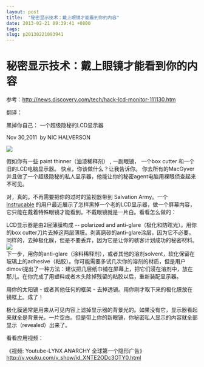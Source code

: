 ```yaml
---
layout: post
title:  "秘密显示技术：戴上眼镜才能看到你的内容"
date: 2013-02-21 09:39:41 +0800
tags: 
slug: p20130221093941
---
```


# 秘密显示技术：戴上眼镜才能看到你的内容





参考：http://news.discovery.com/tech/hack-lcd-monitor-111130.htm


翻译：


黑掉你自己： 一个超级隐秘的LCD显示器  
   
 Nov 30,2011  by NIC HALVERSON  
   
 ![](http://static.ddmcdn.com/gif/blogs/6a00d8341bf67c53ef015437a0a045970c-800wi.jpg)  
   
 


假如你有一些 paint thinner（油漆稀释剂） , 一副眼镜， 一个box cutter 和一个旧的LCD电脑显示器。 快点，你该做什么？让我告诉你。 你去所有的MacGyver 并且做了一个超级隐秘的私人显示器，他能让你的秘密agent电脑用裸眼侦查起来不可见。  
   
 对，真的。不再需要把你的过时的监视器带到 Salvation Army。一个 [Instrucable](http://www.instructables.com/) 的用户最近展示了怎样黑掉一个老的LCD显示器，做一个屏幕内容，它只能在戴着特殊眼镜才能看到。不戴眼镜就是一片白。看看怎么做的：  
   
 LCD显示器是由2层薄膜构成 -- polarized and anti-glare（极化和防眩光）。用你的box cutter刀片去掉这两层薄膜。剥离磨砂的anti-glare涂层，因为它不必要。同样的，去掉极化膜，但是不要丢弃，因为它是让你的骇客计划成功的秘密材料。  
 ![](http://img.hexus.net/v2/lowe/News/Samsung/lcd_oled_display_layers-580x221.jpg)  
 下一步，用你的anti-glare（涂料稀释剂），或者其他的溶剂solvent，软化保留在玻璃上的adhesive（粘胶）。你可能需要多试几次你的溶剂的材质，但是用户dimovi提出了一种方法：建议把几层纸巾铺在屏幕上，把它们浸在溶剂中，放在那儿。在你完成了用塑料或者木头除掉残留的粘胶以后，重新装配显示器。  
   
 用你的太阳镜 - 或者其他任何的框架 - 去掉透镜。用你刚才取下来的极化膜放在镜框上。成了！  
   
 极化膜通常是用来从可见内容上滤掉显示器的背景光的。如果没有它，显示器看起来就全是背景光，一片空白。但是带上你的新眼镜，你秘密私人显示的内容就全部显示（revealed）出来了。  
 


看看应用视频：


《视频: Youtube-LYNX ANARCHY 全球第一个隐形广告》<http://v.youku.com/v_show/id_XNTE2ODc3OTY0.html>


  
 


  
 




